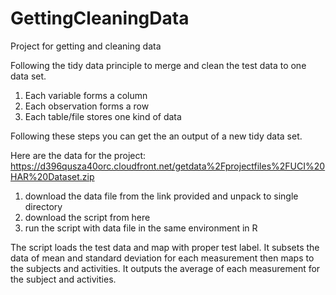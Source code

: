 # GettingCleaningData
Project for getting and cleaning data

Following the tidy data principle to merge and clean the test data to one data set.
1. Each variable forms a column
2. Each observation forms a row
3. Each table/file stores one kind of data

Following these steps you can get the an output of a new tidy data set.

Here are the data for the project: 
https://d396qusza40orc.cloudfront.net/getdata%2Fprojectfiles%2FUCI%20HAR%20Dataset.zip 

1. download the data file from the link provided and unpack to single directory
2. download the script from here
3. run the script with data file in the same environment in R 

The script loads the test data and map with proper test label. It subsets the data of mean and standard deviation for each measurement then maps to the subjects and activities. It outputs the average of each measurement for the subject and activities. 

